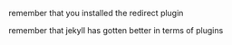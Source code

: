 remember that you installed the redirect plugin

remember that jekyll has gotten better in terms of plugins
